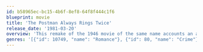 ```yaml
---
id: b58965ec-bc15-4b6f-8ef8-64f8f444c1f6
blueprint: movie
title: 'The Postman Always Rings Twice'
release_date: '1981-03-20'
overview: 'This remake of the 1946 movie of the same name accounts an affair between a seedy drifter and a seductive wife of a roadside cafe owner. This begins a chain of events that culminates in murder. Based on a novel by James M. Cain.'
genres: '[{"id": 10749, "name": "Romance"}, {"id": 80, "name": "Crime"}, {"id": 18, "name": "Drama"}]'
---
```

